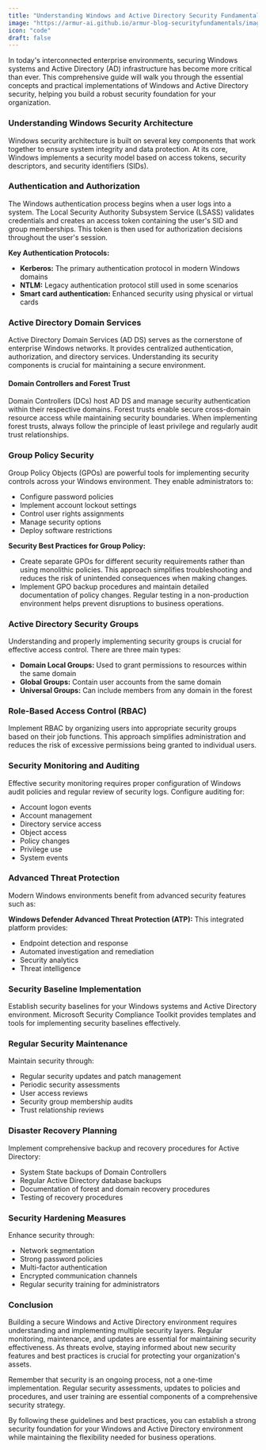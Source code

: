 ```yaml
---
title: "Understanding Windows and Active Directory Security Fundamentals"
image: "https://armur-ai.github.io/armur-blog-securityfundamentals/images/4.avif"
icon: "code"
draft: false
---
```


In today's interconnected enterprise environments, securing Windows systems and Active Directory (AD) infrastructure has become more critical than ever. This comprehensive guide will walk you through the essential concepts and practical implementations of Windows and Active Directory security, helping you build a robust security foundation for your organization.

### Understanding Windows Security Architecture

Windows security architecture is built on several key components that work together to ensure system integrity and data protection. At its core, Windows implements a security model based on access tokens, security descriptors, and security identifiers (SIDs).

### Authentication and Authorization

The Windows authentication process begins when a user logs into a system. The Local Security Authority Subsystem Service (LSASS) validates credentials and creates an access token containing the user's SID and group memberships. This token is then used for authorization decisions throughout the user's session.

**Key Authentication Protocols:**

- **Kerberos:** The primary authentication protocol in modern Windows domains
- **NTLM:** Legacy authentication protocol still used in some scenarios
- **Smart card authentication:** Enhanced security using physical or virtual cards

### Active Directory Domain Services

Active Directory Domain Services (AD DS) serves as the cornerstone of enterprise Windows networks. It provides centralized authentication, authorization, and directory services. Understanding its security components is crucial for maintaining a secure environment.

#### Domain Controllers and Forest Trust

Domain Controllers (DCs) host AD DS and manage security authentication within their respective domains. Forest trusts enable secure cross-domain resource access while maintaining security boundaries. When implementing forest trusts, always follow the principle of least privilege and regularly audit trust relationships.

### Group Policy Security

Group Policy Objects (GPOs) are powerful tools for implementing security controls across your Windows environment. They enable administrators to:

- Configure password policies
- Implement account lockout settings
- Control user rights assignments
- Manage security options
- Deploy software restrictions

**Security Best Practices for Group Policy:**

- Create separate GPOs for different security requirements rather than using monolithic policies. This approach simplifies troubleshooting and reduces the risk of unintended consequences when making changes.
- Implement GPO backup procedures and maintain detailed documentation of policy changes. Regular testing in a non-production environment helps prevent disruptions to business operations.

### Active Directory Security Groups

Understanding and properly implementing security groups is crucial for effective access control. There are three main types:

- **Domain Local Groups:** Used to grant permissions to resources within the same domain
- **Global Groups:** Contain user accounts from the same domain
- **Universal Groups:** Can include members from any domain in the forest

### Role-Based Access Control (RBAC)

Implement RBAC by organizing users into appropriate security groups based on their job functions. This approach simplifies administration and reduces the risk of excessive permissions being granted to individual users.

### Security Monitoring and Auditing

Effective security monitoring requires proper configuration of Windows audit policies and regular review of security logs. Configure auditing for:

- Account logon events
- Account management
- Directory service access
- Object access
- Policy changes
- Privilege use
- System events

### Advanced Threat Protection

Modern Windows environments benefit from advanced security features such as:

**Windows Defender Advanced Threat Protection (ATP):** This integrated platform provides:

- Endpoint detection and response
- Automated investigation and remediation
- Security analytics
- Threat intelligence

### Security Baseline Implementation

Establish security baselines for your Windows systems and Active Directory environment. Microsoft Security Compliance Toolkit provides templates and tools for implementing security baselines effectively.

### Regular Security Maintenance

Maintain security through:

- Regular security updates and patch management
- Periodic security assessments
- User access reviews
- Security group membership audits
- Trust relationship reviews

### Disaster Recovery Planning

Implement comprehensive backup and recovery procedures for Active Directory:

- System State backups of Domain Controllers
- Regular Active Directory database backups
- Documentation of forest and domain recovery procedures
- Testing of recovery procedures

### Security Hardening Measures

Enhance security through:

- Network segmentation
- Strong password policies
- Multi-factor authentication
- Encrypted communication channels
- Regular security training for administrators

### Conclusion

Building a secure Windows and Active Directory environment requires understanding and implementing multiple security layers. Regular monitoring, maintenance, and updates are essential for maintaining security effectiveness. As threats evolve, staying informed about new security features and best practices is crucial for protecting your organization's assets.

Remember that security is an ongoing process, not a one-time implementation. Regular security assessments, updates to policies and procedures, and user training are essential components of a comprehensive security strategy.

By following these guidelines and best practices, you can establish a strong security foundation for your Windows and Active Directory environment while maintaining the flexibility needed for business operations.